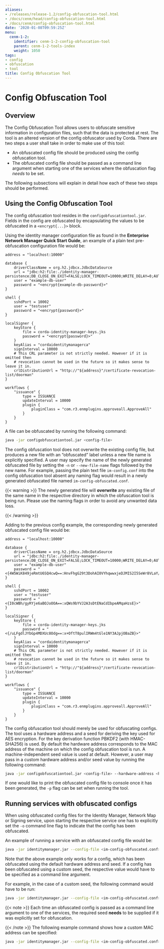 ```yaml
---
aliases:
- /releases/release-1.2/config-obfuscation-tool.html
- /docs/cenm/head/config-obfuscation-tool.html
- /docs/cenm/config-obfuscation-tool.html
date: '2020-01-08T09:59:25Z'
menu:
  cenm-1-2:
    identifier: cenm-1-2-config-obfuscation-tool
    parent: cenm-1-2-tools-index
    weight: 1050
tags:
- config
- obfuscation
- tool
title: Config Obfuscation Tool
---
```



# Config Obfuscation Tool



## Overview

The Config Obfuscation Tool allows users to obfuscate sensitive information in configuration files, such that the
data is protected at rest. The tool is an altered version of the config obfuscator used by Corda. There are two steps
a user shall take in order to make use of this tool:



* An obfuscated config file should be produced using the config obfuscation tool.
* The obfuscated config file should be passed as a command line argument when starting one of the services where the
obfuscation flag *needs* to be set.


The following subsections will explain in detail how each of these two steps should be performed.


## Using the Config Obfuscation Tool

The config obfuscation tool resides in the `configobfuscationtool.jar`. Fields in the config are obfuscated by
encapsulating the values to be obfuscated in a `<encrypt{...}>` block.

Using the identity manager configuration file as found in the **Enterprise Network Manager Quick Start Guide**, an
example of a plain text pre-obfuscation configuration file would be:

```docker
address = "localhost:10000"

database {
    driverClassName = org.h2.jdbcx.JdbcDataSource
    url = "jdbc:h2:file:./identity-manager-persistence;DB_CLOSE_ON_EXIT=FALSE;LOCK_TIMEOUT=10000;WRITE_DELAY=0;AUTO_SERVER_PORT=0"
    user = "example-db-user"
    password = "<encrypt{example-db-password}>"
}

shell {
    sshdPort = 10002
    user = "testuser"
    password = "<encrypt{password}>"
}

localSigner {
    keyStore {
        file = corda-identity-manager-keys.jks
        password = "<encrypt{password}>"
    }
    keyAlias = "cordaidentitymanagerca"
    signInterval = 10000
    # This CRL parameter is not strictly needed. However if it is omitted then
    # revocation cannot be used in the future so it makes sense to leave it in.
    crlDistributionUrl = "http://"${address}"/certificate-revocation-list/doorman"
}

workflows {
    "issuance" {
        type = ISSUANCE
        updateInterval = 10000
        plugin {
            pluginClass = "com.r3.enmplugins.approveall.ApproveAll"
        }
    }
}
```

A file can be obfuscated by running the following command:

```bash
java -jar configobfuscationtool.jar <config-file>
```

The config obfuscation tool does not overwrite the existing config file, but produces a new file with an “obfuscated”
label unless a new file name is explicitly specified. A user may specify the name of the newly generated obfuscated
file by setting the `-n` or `--new-file-name` flags followed by the new name.
For example, passing the plain text file `im-config.conf` into the config obfuscation tool absent any naming flag
would result in a newly generated obfuscated file named `im-config-obfuscated.conf`.


{{< warning >}}
The newly generated file will **overwrite** any existing file of the same name in the respective directory in which
the obfuscation tool is being run. Please use the naming flags in order to avoid any unwanted data loss.

{{< /warning >}}


Adding to the previous config example, the corresponding newly generated obfuscated config file would be:

```docker
address = "localhost:10000"

database {
    driverClassName = org.h2.jdbcx.JdbcDataSource
    url = "jdbc:h2:file:./identity-manager-persistence;DB_CLOSE_ON_EXIT=FALSE;LOCK_TIMEOUT=10000;WRITE_DELAY=0;AUTO_SERVER_PORT=0"
    user = "example-db-user"
    password = "<{4W5WiK849jeRmtU6SQ4cwQ==:HnvFhgG29t3DohAI0VYhqwwxjeDJMIS2I5SeWr8VLaY/b8Q=}>"
}

shell {
    sshdPort = 10002
    user = "testuser"
    password = "<{I0cWBh/gyRYje6aBOJoOOA==:xQWs9bYVJ2A3sDtENaCdIbpeAMqaHzsE}>"
}

localSigner {
    keyStore {
        file = corda-identity-manager-keys.jks
        password = "<{/uLFgdlJYbGp4MDXUc8Odg==:x+OftT8pulIRWm4tGle1NY3AJpjOBaZB}>"
    }
    keyAlias = "cordaidentitymanagerca"
    signInterval = 10000
    # This CRL parameter is not strictly needed. However if it is omitted then
    # revocation cannot be used in the future so it makes sense to leave it in.
    crlDistributionUrl = "http://"${address}"/certificate-revocation-list/doorman"
}

workflows {
    "issuance" {
        type = ISSUANCE
        updateInterval = 10000
        plugin {
            pluginClass = "com.r3.enmplugins.approveall.ApproveAll"
        }
    }
}
```

The config obfuscation tool should merely be used for obfuscating configs. The tool uses a hardware address
and a seed for deriving the key used for AES encryption. For the key derivation function PBKDF2 (with HMAC-SHA256)
is used. By default the hardware address corresponds to the MAC address of the machine on which the config obfuscation
tool is run. A machine-independent seed value is used at default. However, a user may pass in a custom hardware address
and/or seed value by running the following command:

```bash
java -jar configobfuscationtool.jar <config-file> --hardware-address <hardware-address> --seed <some-random-seed>
```

If one would like to print the obfuscated config file to console once it has been generated, the `-p` flag can be set when running the
tool.


## Running services with obfuscated configs

When using obfuscated config files for the Identity Manager, Network Map or Signing service, upon starting the
respective service one has to explicitly set the `-o` command line flag to indicate that the config has been
obfuscated.

An example of running a service with an obfuscated config file would be:

```bash
java -jar identitymanager.jar --config-file <im-config-obfuscated.conf> -o
```

Note that the above example only works for a config, which has been obfuscated using the default hardware address and
seed. If a config has been obfuscated using a custom seed, the respective value would have to be specified as a command
line argument.

For example, in the case of a custom seed, the following command would have to be run:

```bash
java -jar identitymanager.jar --config-file <im-config-obfuscated.conf> -o --seed <obfuscation-seed>
```

{{< note >}}
Each time an obfuscated config is passed as a command line argument to one of the services, the required
seed **needs** to be supplied if it was explicitly set for obfuscation.

{{< /note >}}
The following example command shows how a custom MAC address can be specified:

```bash
java -jar identitymanager.jar --config-file <im-config-obfuscated.conf> -o --hardware-address 44:1C:8F:36:C2:A8
```
